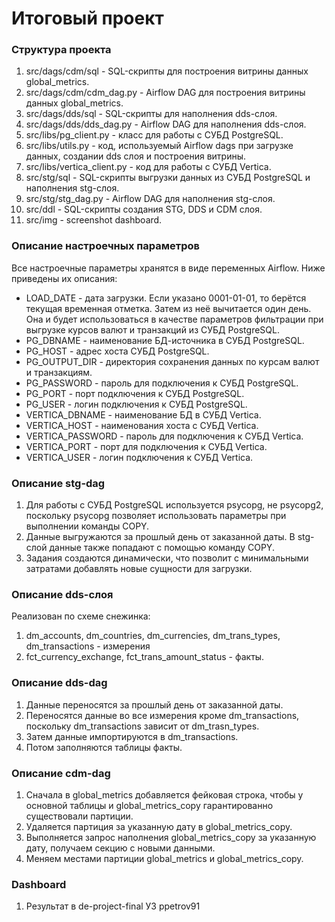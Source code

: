 # Итоговый проект

### Структура проекта
1. src/dags/cdm/sql - SQL-скрипты для построения витрины данных global_metrics.
2. src/dags/cdm/cdm_dag.py - Airflow DAG для построения витрины данных global_metrics.
3. src/dags/dds/sql - SQL-скрипты для наполнения dds-слоя.
4. src/dags/dds/dds_dag.py - Airflow DAG для наполнения dds-слоя.
5. src/libs/pg_client.py - класс для работы с СУБД PostgreSQL.
6. src/libs/utils.py - код, используемый Airflow dags при загрузке данных, создании dds слоя и построения витрины.
7. src/libs/vertica_client.py - код для работы с СУБД Vertica.
8. src/stg/sql - SQL-скрипты выгрузки данных из СУБД PostgreSQL и наполнения stg-слоя.
9. src/stg/stg_dag.py - Airflow DAG для наполнения stg-слоя.
10. src/ddl - SQL-скрипты создания STG, DDS и CDM слоя.
11. src/img - screenshot dashboard.

### Описание настроечных параметров
Все настроечные параметры хранятся в виде переменных Airflow. Ниже приведены их описания:
  - LOAD_DATE - дата загрузки. Если указано 0001-01-01, то берётся текущая временная отметка. Затем из неё вычитается один день.    Она и будет использоваться в качестве параметров фильтрации при выгрузке курсов валют и транзакций из СУБД PostgreSQL.
  - PG_DBNAME - наименование БД-источника в СУБД PostgreSQL.
  - PG_HOST - адрес хоста СУБД PostgreSQL.
  - PG_OUTPUT_DIR - директория сохранения данных по курсам валют и транзакциям.
  - PG_PASSWORD - пароль для подключения к СУБД PostgreSQL.
  - PG_PORT - порт подключения к СУБД PostgreSQL.
  - PG_USER - логин подключения к СУБД PostgreSQL.
  - VERTICA_DBNAME - наименование БД в СУБД Vertica.
  - VERTICA_HOST - наименования хоста с СУБД Vertica.
  - VERTICA_PASSWORD - пароль для подключения к СУБД Vertica.
  - VERTICA_PORT - порт для подключения к СУБД Vertica.
  - VERTICA_USER - логин подключения к СУБД Vertica.

### Описание stg-dag
1. Для работы с СУБД PostgreSQL используется psycopg, не psycopg2, поскольку psycopg позволяет использовать параметры при выполнении команды COPY.
2. Данные выгружаются за прошлый день от заказанной даты. В stg-слой данные также попадают с помощью команду COPY.
3. Задания создаются динамически, что позволит с минимальными затратами добавлять новые сущности для загрузки.

### Описание dds-слоя
Реализован по схеме снежинка:
1. dm_accounts, dm_countries, dm_currencies, dm_trans_types, dm_transactions - измерения
2. fct_currency_exchange, fct_trans_amount_status - факты.

### Описание dds-dag
1. Данные переносятся за прошлый день от заказанной даты.
2. Переносятся данные во все измерения кроме dm_transactions, поскольку dm_transactions зависит от dm_trasn_types.
3. Затем данные импортируются в dm_transactions.
4. Потом заполняются таблицы факты.

### Описание cdm-dag
1. Сначала в global_metrics добавляется фейковая строка, чтобы у основной таблицы и global_metrics_copy гарантированно существовали партиции.
2. Удаляется партиция за указанную дату в global_metrics_copy.
3. Выполняется запрос наполнения global_metrics_copy за указанную дату, получаем секцию с новыми данными.
4. Меняем местами партиции global_metrics и global_metrics_copy. 

### Dashboard
1. Результат в de-project-final УЗ ppetrov91